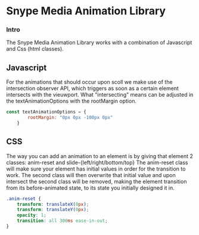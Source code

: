 # Snype Media Animation Library
### Intro
The Snype Media Animation Library works with a combination of Javascript and Css (html classes).

## Javascript
For the animations that should occur upon scoll we make use of the intersection observer API, which triggers as soon as a certain element intersects with the vieuwport. What "intersecting" means can be adjusted in the textAnimationOptions with the rootMargin option.

```JavaScript
const textAnimationOptions = {
        rootMargin: "0px 0px -100px 0px"
    }
```

## CSS
The way you can add an animation to an element is by giving that element 2 classes: anim-reset and slide-{left/right/bottom/top}
The anim-reset class will make sure your element has initial values in order for the transition to work. The second class will then overwrite that initial value and upon intersect the second class will be removed, making the element transition from its before-animated state, to its state you initially designed it in.

```Css
.anim-reset {
    transform: translateX(0px);
    transform: translateY(0px);
    opacity: 1;
    transition: all 300ms ease-in-out;
}
```
